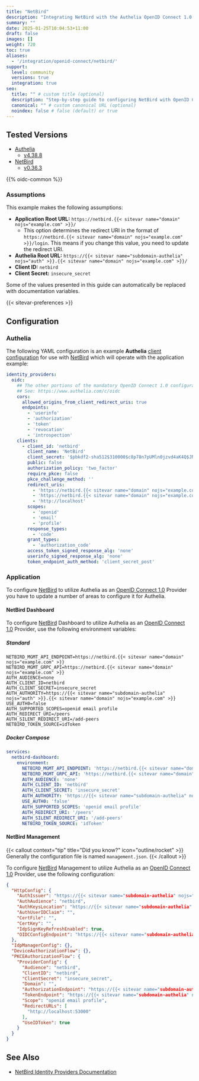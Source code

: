 ```yaml
---
title: "NetBird"
description: "Integrating NetBird with the Authelia OpenID Connect 1.0 Provider."
summary: ""
date: 2025-01-25T10:04:53+11:00
draft: false
images: []
weight: 720
toc: true
aliases:
  - '/integration/openid-connect/netbird/'
support:
  level: community
  versions: true
  integration: true
seo:
  title: "" # custom title (optional)
  description: "Step-by-step guide to configuring NetBird with OpenID Connect 1.0 for secure SSO. Enhance your login flow using Authelia’s modern identity management."
  canonical: "" # custom canonical URL (optional)
  noindex: false # false (default) or true
---
```


## Tested Versions

- [Authelia]
  - [v4.38.8](https://github.com/authelia/authelia/releases/tag/v4.38.8)
- [NetBird]
  - [v0.36.3](https://github.com/netbirdio/netbird/releases/tag/v0.36.3)

{{% oidc-common %}}

### Assumptions

This example makes the following assumptions:

- __Application Root URL:__ `https://netbird.{{< sitevar name="domain" nojs="example.com" >}}/`
  - This option determines the redirect URI in the format of
        `https://netbird.{{< sitevar name="domain" nojs="example.com" >}}/login`.
        This means if you change this value, you need to update the redirect URI.
- __Authelia Root URL:__ `https://{{< sitevar name="subdomain-authelia" nojs="auth" >}}.{{< sitevar name="domain" nojs="example.com" >}}/`
- __Client ID:__ `netbird`
- __Client Secret:__ `insecure_secret`

Some of the values presented in this guide can automatically be replaced with documentation variables.

{{< sitevar-preferences >}}

## Configuration

### Authelia

The following YAML configuration is an example __Authelia__ [client configuration] for use with [NetBird] which will operate with the application example:

```yaml {title="configuration.yml"}
identity_providers:
  oidc:
    ## The other portions of the mandatory OpenID Connect 1.0 configuration go here.
    ## See: https://www.authelia.com/c/oidc
    cors:
      allowed_origins_from_client_redirect_uris: true
      endpoints:
        - 'userinfo'
        - 'authorization'
        - 'token'
        - 'revocation'
        - 'introspection'
    clients:
      - client_id: 'netbird'
        client_name: 'NetBird'
        client_secret: '$pbkdf2-sha512$310000$c8p78n7pUMln0jzvd4aK4Q$JNRBzwAo0ek5qKn50cFzzvE9RXV88h1wJn5KGiHrD0YKtZaR/nCb2CJPOsKaPK0hjf.9yHxzQGZziziccp6Yng'  # The digest of 'insecure_secret'.
        public: false
        authorization_policy: 'two_factor'
        require_pkce: false
        pkce_challenge_method: ''
        redirect_uris:
          - 'https://netbird.{{< sitevar name="domain" nojs="example.com" >}}/peers'
          - 'https://netbird.{{< sitevar name="domain" nojs="example.com" >}}/add-peers'
          - 'http://localhost'
        scopes:
          - 'openid'
          - 'email'
          - 'profile'
        response_types:
          - 'code'
        grant_types:
          - 'authorization_code'
        access_token_signed_response_alg: 'none'
        userinfo_signed_response_alg: 'none'
        token_endpoint_auth_method: 'client_secret_post'
```

### Application

To configure [NetBird] to utilize Authelia as an [OpenID Connect 1.0] Provider you have to update a number of areas to
configure it for Authelia.

#### NetBird Dashboard

To configure [NetBird] Dashboard to utilize Authelia as an [OpenID Connect 1.0] Provider, use the following environment
variables:

##### Standard

```shell {title=".env"}
NETBIRD_MGMT_API_ENDPOINT=https://netbird.{{< sitevar name="domain" nojs="example.com" >}}
NETBIRD_MGMT_GRPC_API=https://netbird.{{< sitevar name="domain" nojs="example.com" >}}
AUTH_AUDIENCE=none
AUTH_CLIENT_ID=netbird
AUTH_CLIENT_SECRET=insecure_secret
AUTH_AUTHORITY=https://{{< sitevar name="subdomain-authelia" nojs="auth" >}}.{{< sitevar name="domain" nojs="example.com" >}}
USE_AUTH0=false
AUTH_SUPPORTED_SCOPES=openid email profile
AUTH_REDIRECT_URI=/peers
AUTH_SILENT_REDIRECT_URI=/add-peers
NETBIRD_TOKEN_SOURCE=idToken
```

##### Docker Compose

```yaml {title="compose.yml"}
services:
  netbird-dashboard:
    environment:
      NETBIRD_MGMT_API_ENDPOINT: 'https://netbird.{{< sitevar name="domain" nojs="example.com" >}}'
      NETBIRD_MGMT_GRPC_API: 'https://netbird.{{< sitevar name="domain" nojs="example.com" >}}'
      AUTH_AUDIENCE: 'none'
      AUTH_CLIENT_ID: 'netbird'
      AUTH_CLIENT_SECRET: 'insecure_secret'
      AUTH_AUTHORITY: 'https://{{< sitevar name="subdomain-authelia" nojs="auth" >}}.{{< sitevar name="domain" nojs="example.com" >}}'
      USE_AUTH0: 'false'
      AUTH_SUPPORTED_SCOPES: 'openid email profile'
      AUTH_REDIRECT_URI: '/peers'
      AUTH_SILENT_REDIRECT_URI: '/add-peers'
      NETBIRD_TOKEN_SOURCE: 'idToken'
```

#### NetBird Management

{{< callout context="tip" title="Did you know?" icon="outline/rocket" >}}
Generally the configuration file is named `management.json`.
{{< /callout >}}

To configure [NetBird] Management to utilize Authelia as an [OpenID Connect 1.0] Provider, use the following
configuration:

```json {title="management.json"}
{
  "HttpConfig": {
    "AuthIssuer": "https://{{< sitevar name="subdomain-authelia" nojs="auth" >}}.{{< sitevar name="domain" nojs="example.com" >}}",
    "AuthAudience": "netbird",
    "AuthKeysLocation": "https://{{< sitevar name="subdomain-authelia" nojs="auth" >}}.{{< sitevar name="domain" nojs="example.com" >}}/jwks.json",
    "AuthUserIDClaim": "",
    "CertFile": "",
    "CertKey": "",
    "IdpSignKeyRefreshEnabled": true,
    "OIDCConfigEndpoint": "https://{{< sitevar name="subdomain-authelia" nojs="auth" >}}.{{< sitevar name="domain" nojs="example.com" >}}/.well-known/openid-configuration"
  },
  "IdpManagerConfig": {},
  "DeviceAuthorizationFlow": {},
  "PKCEAuthorizationFlow": {
    "ProviderConfig": {
      "Audience": "netbird",
      "ClientID": "netbird",
      "ClientSecret": "insecure_secret",
      "Domain": "",
      "AuthorizationEndpoint": "https://{{< sitevar name="subdomain-authelia" nojs="auth" >}}.{{< sitevar name="domain" nojs="example.com" >}}/api/oidc/authorization",
      "TokenEndpoint": "https://{{< sitevar name="subdomain-authelia" nojs="auth" >}}.{{< sitevar name="domain" nojs="example.com" >}}/api/oidc/token",
      "Scope": "openid email profile",
      "RedirectURLs": [
        "http://localhost:53000"
      ],
      "UseIDToken": true
    }
  }
}
```

## See Also

- [NetBird Identity Providers Documentation](https://docs.netbird.io/selfhosted/identity-providers)

[Authelia]: https://www.authelia.com
[NetBird]: https://netbird.io/
[OpenID Connect 1.0]: ../../openid-connect/introduction.md
[client configuration]: ../../../configuration/identity-providers/openid-connect/clients.md
